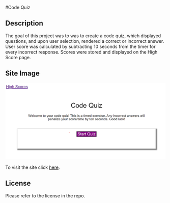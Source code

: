 #Code Quiz

## Description 
The goal of this project was to was to create a code quiz, which displayed questions, and upon user selection, rendered a correct or incorrect answer. User score was calculated by subtracting 10 seconds from the timer for every incorrect response. Scores were stored and displayed on the High Score page. 

## Site Image
![Code Quiz Screen shot](./assets/images/code-quiz-screenshot.png)

To visit the site click [here](https://samanthajanedavidson.github.io/code-quiz/). 

## License
Please refer to the license in the repo. 